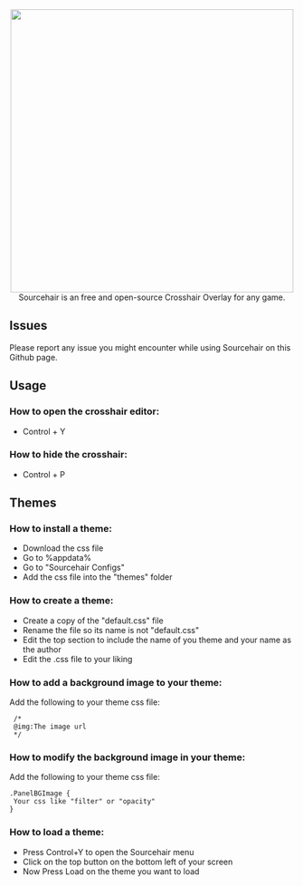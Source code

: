 <div align="center">
<img width="500" src="https://media.discordapp.net/attachments/1232045360524955741/1267236723188957317/ReadMeLogo.png?ex=66b1482a&is=66aff6aa&hm=ec28a4029c8cc78b42990f0cfa306504924b585f783ab8ddb07e1014c1259c95&=&format=webp&quality=lossless&width=1920&height=415">
</div>

<div align="center">
Sourcehair is an free and open-source Crosshair Overlay for any game.
</div>

## Issues
Please report any issue you might encounter while using Sourcehair on this Github page.

## Usage
### How to open the crosshair editor:
- Control + Y

### How to hide the crosshair:
- Control + P

## Themes
### How to install a theme:
- Download the css file
- Go to %appdata%
- Go to "Sourcehair Configs"
- Add the css file into the "themes" folder

### How to create a theme:
- Create a copy of the "default.css" file
- Rename the file so its name is not "default.css"
- Edit the top section to include the name of you theme and your name as the author
- Edit the .css file to your liking

### How to add a background image to your theme:
Add the following to your theme css file:
```
 /*
 @img:The image url
 */
```

 ### How to modify the background image in your theme:
Add the following to your theme css file:
```
.PanelBGImage {
 Your css like "filter" or "opacity"
}
```

### How to load a theme:
- Press Control+Y to open the Sourcehair menu
- Click on the top button on the bottom left of your screen
- Now Press Load on the theme you want to load
